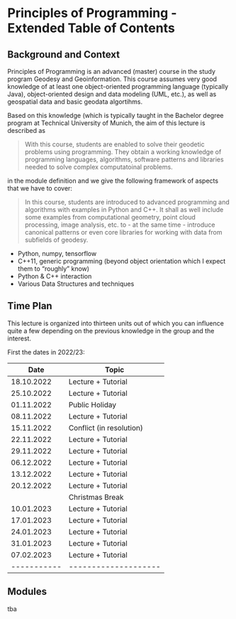 # Principles of Programming - Extended Table of Contents
## Background and Context

Principles of Programming is an advanced (master) course in the study program Geodesy and Geoinformation. This course assumes very good knowledge of at least one object-oriented programming language (typically Java), object-oriented design and data modeling (UML, etc.), as well as geospatial data and basic geodata algortihms.

Based on this knowledge (which is typically taught in the Bachelor degree program at Technical University of Munich, the aim of this lecture is described as

> With this course, students are enabled to solve their geodetic problems using programming. They obtain a working knowledge of programming languages, algorithms, software patterns and libraries needed to solve complex computatoinal problems.


in the module definition and we give the following framework of aspects that we have to cover:

> In this course, students are introduced to advanced programming and algorithms with examples in Python and C++. It shall as well include some examples from computational geometry, point cloud processing, image analysis, etc. to - at the same time - introduce canonical patterns or even core libraries for working with data from subfields of geodesy.
- Python, numpy, tensorflow
- C++11, generic programming (beyond object orientation which I expect them to “roughly” know)
- Python & C++ interaction
- Various Data Structures and techniques

## Time Plan

This lecture is organized into thirteen units out of which you can influence quite a few depending
on the previous knowledge in the group and the interest.

First the dates in 2022/23:

|Date       | Topic             |
|---------- | ------------------|
|18.10.2022 | Lecture + Tutorial |
|25.10.2022 | Lecture + Tutorial |   
|01.11.2022 | Public Holiday    |
|08.11.2022 | Lecture + Tutorial | 
|15.11.2022 | Conflict (in resolution) |
|22.11.2022 | Lecture + Tutorial | 
|29.11.2022 | Lecture + Tutorial | 
|06.12.2022 | Lecture + Tutorial | 
|13.12.2022 | Lecture + Tutorial | 
|20.12.2022 | Lecture + Tutorial | 
|           | Christmas Break   |
|10.01.2023 | Lecture + Tutorial | 
|17.01.2023 | Lecture + Tutorial |
|24.01.2023 | Lecture + Tutorial | 
|31.01.2023 | Lecture + Tutorial | 
|07.02.2023 | Lecture + Tutorial | 
|-----------|--------------------|

## Modules
tba